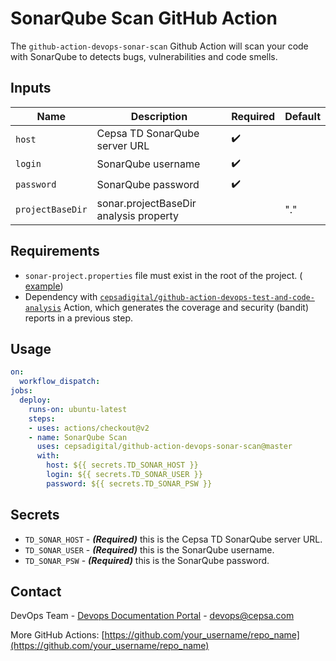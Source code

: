 # SonarQube Scan GitHub Action

The `github-action-devops-sonar-scan` Github Action will scan your code with SonarQube to detects bugs, vulnerabilities and code smells.

## Inputs

| Name | Description | Required |Default |
| --- | --- | --- | --- |
| `host` | Cepsa TD SonarQube server URL | :heavy_check_mark: | |
| `login` | SonarQube username | :heavy_check_mark: | |
| `password` | SonarQube password | :heavy_check_mark: | |
| `projectBaseDir` | sonar.projectBaseDir analysis property | | "." |

## Requirements

* `sonar-project.properties` file must exist in the root of the project. ( [example](https://cloudfirst.cepsacorp.com/books/buenas-pr%C3%A1cticas/page/testing-en-python#bkmrk-configurando-nuestro))
* Dependency with [`cepsadigital/github-action-devops-test-and-code-analysis`](https://github.com/cepsadigital/github-action-devops-test-and-code-analysis) Action, which generates the coverage and security (bandit) reports in a previous step.

## Usage

```yaml
on:
  workflow_dispatch:
jobs:
  deploy:
    runs-on: ubuntu-latest
    steps:
    - uses: actions/checkout@v2
    - name: SonarQube Scan
      uses: cepsadigital/github-action-devops-sonar-scan@master
      with:
        host: ${{ secrets.TD_SONAR_HOST }}
        login: ${{ secrets.TD_SONAR_USER }}
        password: ${{ secrets.TD_SONAR_PSW }} 
```

## Secrets

- `TD_SONAR_HOST` - **_(Required)_** this is the Cepsa TD SonarQube server URL.
- `TD_SONAR_USER` - **_(Required)_** this is the SonarQube username.
- `TD_SONAR_PSW` - **_(Required)_** this is the SonarQube password.

## Contact

DevOps Team - [Devops Documentation Portal](https://doc.devops.cepsacorp.com/) - devops@cepsa.com

More GitHub Actions: [https://github.com/your_username/repo_name](https://github.com/your_username/repo_name)
